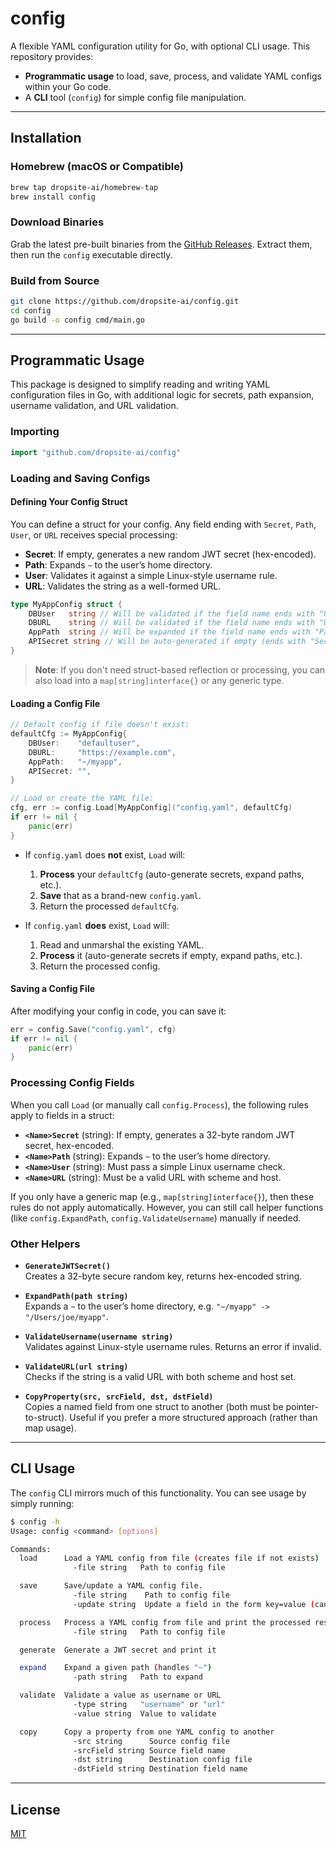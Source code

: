# config

A flexible YAML configuration utility for Go, with optional CLI usage. This repository provides:

- **Programmatic usage** to load, save, process, and validate YAML configs within your Go code.
- A **CLI** tool (`config`) for simple config file manipulation.

---

## Installation

### Homebrew (macOS or Compatible)

```bash
brew tap dropsite-ai/homebrew-tap
brew install config
```

### Download Binaries

Grab the latest pre-built binaries from the [GitHub Releases](https://github.com/dropsite-ai/config/releases). Extract them, then run the `config` executable directly.

### Build from Source

```bash
git clone https://github.com/dropsite-ai/config.git
cd config
go build -o config cmd/main.go
```

---

## Programmatic Usage

This package is designed to simplify reading and writing YAML configuration files in Go, with additional logic for secrets, path expansion, username validation, and URL validation.

### Importing

```go
import "github.com/dropsite-ai/config"
```

### Loading and Saving Configs

#### Defining Your Config Struct

You can define a struct for your config. Any field ending with `Secret`, `Path`, `User`, or `URL` receives special processing:

- **Secret**: If empty, generates a new random JWT secret (hex-encoded).
- **Path**: Expands `~` to the user’s home directory.
- **User**: Validates it against a simple Linux-style username rule.
- **URL**: Validates the string as a well-formed URL.

```go
type MyAppConfig struct {
    DBUser   string // Will be validated if the field name ends with "User"
    DBURL    string // Will be validated if the field name ends with "URL"
    AppPath  string // Will be expanded if the field name ends with "Path"
    APISecret string // Will be auto-generated if empty (ends with "Secret")
}
```

> **Note**: If you don't need struct-based reflection or processing, you can also load into a `map[string]interface{}` or any generic type.

#### Loading a Config File

```go
// Default config if file doesn't exist:
defaultCfg := MyAppConfig{
    DBUser:    "defaultuser",
    DBURL:     "https://example.com",
    AppPath:   "~/myapp",
    APISecret: "",
}

// Load or create the YAML file:
cfg, err := config.Load[MyAppConfig]("config.yaml", defaultCfg)
if err != nil {
    panic(err)
}
```

- If `config.yaml` does **not** exist, `Load` will:
  1. **Process** your `defaultCfg` (auto-generate secrets, expand paths, etc.).
  2. **Save** that as a brand-new `config.yaml`.
  3. Return the processed `defaultCfg`.

- If `config.yaml` **does** exist, `Load` will:
  1. Read and unmarshal the existing YAML.
  2. **Process** it (auto-generate secrets if empty, expand paths, etc.).
  3. Return the processed config.

#### Saving a Config File

After modifying your config in code, you can save it:

```go
err = config.Save("config.yaml", cfg)
if err != nil {
    panic(err)
}
```

### Processing Config Fields

When you call `Load` (or manually call `config.Process`), the following rules apply to fields in a struct:

- **`<Name>Secret`** (string): If empty, generates a 32-byte random JWT secret, hex-encoded.
- **`<Name>Path`** (string): Expands `~` to the user’s home directory.
- **`<Name>User`** (string): Must pass a simple Linux username check.
- **`<Name>URL`** (string): Must be a valid URL with scheme and host.

If you only have a generic map (e.g., `map[string]interface{}`), then these rules do not apply automatically. However, you can still call helper functions (like `config.ExpandPath`, `config.ValidateUsername`) manually if needed.

### Other Helpers

- **`GenerateJWTSecret()`**  
  Creates a 32-byte secure random key, returns hex-encoded string.
  
- **`ExpandPath(path string)`**  
  Expands a `~` to the user’s home directory, e.g. `"~/myapp" -> "/Users/joe/myapp"`.
  
- **`ValidateUsername(username string)`**  
  Validates against Linux-style username rules. Returns an error if invalid.
  
- **`ValidateURL(url string)`**  
  Checks if the string is a valid URL with both scheme and host set.

- **`CopyProperty(src, srcField, dst, dstField)`**  
  Copies a named field from one struct to another (both must be pointer-to-struct). Useful if you prefer a more structured approach (rather than map usage).

---

## CLI Usage

The `config` CLI mirrors much of this functionality. You can see usage by simply running:

```bash
$ config -h
Usage: config <command> [options]

Commands:
  load      Load a YAML config from file (creates file if not exists)
              -file string   Path to config file

  save      Save/update a YAML config file.
              -file string    Path to config file
              -update string  Update a field in the form key=value (can be repeated)

  process   Process a YAML config from file and print the processed result
              -file string   Path to config file

  generate  Generate a JWT secret and print it

  expand    Expand a given path (handles "~")
              -path string   Path to expand

  validate  Validate a value as username or URL
              -type string   "username" or "url"
              -value string  Value to validate

  copy      Copy a property from one YAML config to another
              -src string      Source config file
              -srcField string Source field name
              -dst string      Destination config file
              -dstField string Destination field name
```

---

## License

[MIT](LICENSE)